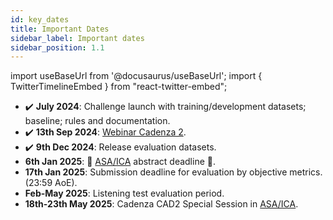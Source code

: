 ```yaml
---
id: key_dates
title: Important Dates
sidebar_label: Important dates
sidebar_position: 1.1
---
```

import useBaseUrl from '@docusaurus/useBaseUrl';
import { TwitterTimelineEmbed } from "react-twitter-embed";

- :heavy_check_mark: **July 2024**: Challenge launch with training/development datasets; baseline; rules and documentation. 
- :heavy_check_mark: **13th Sep 2024**: [Webinar Cadenza 2](webinar).
- :heavy_check_mark: **9th Dec 2024**: Release evaluation datasets.
- **6th Jan 2025**: 🚨 [ASA/ICA](https://acousticalsociety.org/new-orleans-2025/) abstract deadline 🚨.
- **17th Jan 2025**: Submission deadline for evaluation by objective metrics. (23:59 AoE).
- **Feb-May 2025**: Listening test evaluation period.
- **18th-23th May 2025**: Cadenza CAD2 Special Session in [ASA/ICA](https://ica2025neworleans.org/).
